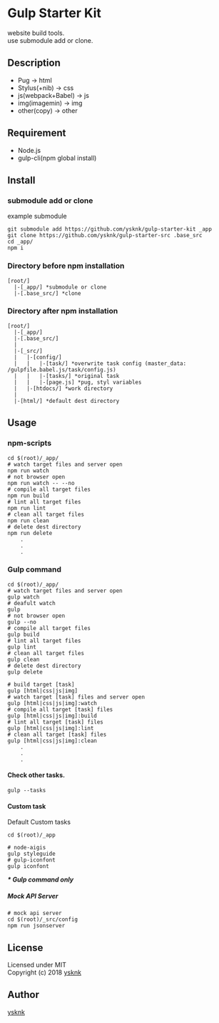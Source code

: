 Gulp Starter Kit
====

website build tools.  
use submodule add or clone.  

## Description

* Pug -> html
* Stylus(+nib) -> css
* js(webpack+Babel) -> js
* img(imagemin) -> img
* other(copy) -> other

## Requirement

* Node.js
* gulp-cli(npm global install)

## Install

### submodule add or clone

example submodule
```Shell
git submodule add https://github.com/ysknk/gulp-starter-kit _app
git clone https://github.com/ysknk/gulp-starter-src .base_src
cd _app/
npm i
```

### Directory before npm installation

    [root/]
      |-[_app/] *submodule or clone
      |-[.base_src/] *clone

### Directory after npm installation

    [root/]
      |-[_app/]
      |-[.base_src/]
      |
      |-[_src/]
      |   |-[config/]
      |   |   |-[task/] *overwrite task config (master_data: /gulpfile.babel.js/task/config.js)
      |   |   |-[tasks/] *original task
      |   |   |-[page.js] *pug, styl variables
      |   |-[htdocs/] *work directory
      |
      |-[html/] *default dest directory

## Usage

### npm-scripts

```Shell
cd $(root)/_app/
# watch target files and server open
npm run watch
# not browser open
npm run watch -- --no
# compile all target files
npm run build
# lint all target files
npm run lint
# clean all target files
npm run clean
# delete dest directory
npm run delete
    .
    .
    .
```

### Gulp command

```Shell
cd $(root)/_app/
# watch target files and server open
gulp watch
# deafult watch
gulp
# not browser open
gulp --no
# compile all target files
gulp build
# lint all target files
gulp lint
# clean all target files
gulp clean
# delete dest directory
gulp delete

# build target [task]
gulp [html|css|js|img]
# watch target [task] files and server open
gulp [html|css|js|img]:watch
# compile all target [task] files
gulp [html|css|js|img]:build
# lint all target [task] files
gulp [html|css|js|img]:lint
# clean all target [task] files
gulp [html|css|js|img]:clean
    .
    .
    .
```

#### Check other tasks.

```Shell
gulp --tasks
```

#### Custom task

Default Custom tasks

```Shell
cd $(root)/_app

# node-aigis
gulp styleguide
# gulp-iconfont
gulp iconfont
```
___* Gulp command only___

##### Mock API Server

```Shell
# mock api server
cd $(root)/_src/config
npm run jsonserver
```

## License

Licensed under MIT  
Copyright (c) 2018 [ysknk](https://github.com/ysknk)  

## Author

[ysknk](https://github.com/ysknk)

